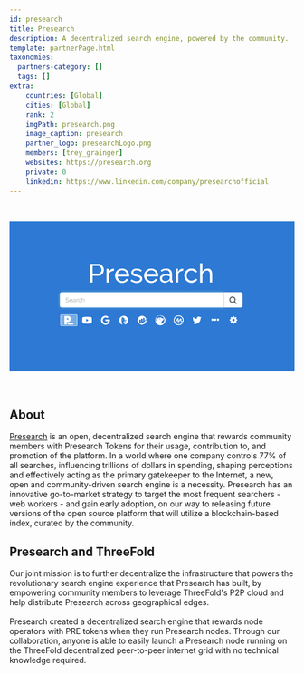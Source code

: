 ```yaml
---
id: presearch
title: Presearch
description: A decentralized search engine, powered by the community.
template: partnerPage.html
taxonomies:
  partners-category: []
  tags: []
extra:
    countries: [Global]
    cities: [Global]
    rank: 2
    imgPath: presearch.png
    image_caption: presearch
    partner_logo: presearchLogo.png
    members: [trey_grainger]
    websites: https://presearch.org
    private: 0
    linkedin: https://www.linkedin.com/company/presearchofficial
---
```


<br/>

![presearch](presearch1.png)

<br/>

## About

[Presearch](https://presearch.org) is an open, decentralized search engine that rewards community members with Presearch Tokens for their usage, contribution to, and promotion of the platform. In a world where one company controls 77% of all searches, influencing trillions of dollars in spending, shaping perceptions and effectively acting as the primary gatekeeper to the Internet, a new, open and community-driven search engine is a necessity. Presearch has an innovative go-to-market strategy to target the most frequent searchers - web workers - and gain early adoption, on our way to releasing future versions of the open source platform that will utilize a blockchain-based index, curated by the community.

## Presearch and ThreeFold

Our joint mission is to further decentralize the infrastructure that powers the revolutionary search engine experience that Presearch has built, by empowering community members to leverage ThreeFold's P2P cloud and help distribute Presearch across geographical edges.
<br/>
<br/>
Presearch created a decentralized search engine that rewards node operators with PRE tokens when they run Presearch nodes. Through our collaboration, anyone is able to easily launch a Presearch node running on the ThreeFold decentralized peer-to-peer internet grid with no technical knowledge required. 